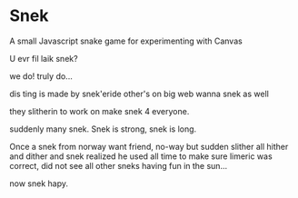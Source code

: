 # Snek
A small Javascript snake game for experimenting with Canvas

U evr fil laik snek? 

we do! truly do... 

dis ting is made by snek'eride 
other's on big web wanna snek as well

they slitherin to work on make snek 4 everyone.

suddenly many snek.
Snek is strong, snek is long. 

Once a snek from norway
want friend, no-way
but sudden slither
all hither and dither
and snek realized he used all time to make sure limeric was correct, did not see all other sneks having fun in the sun... 

now snek hapy.
